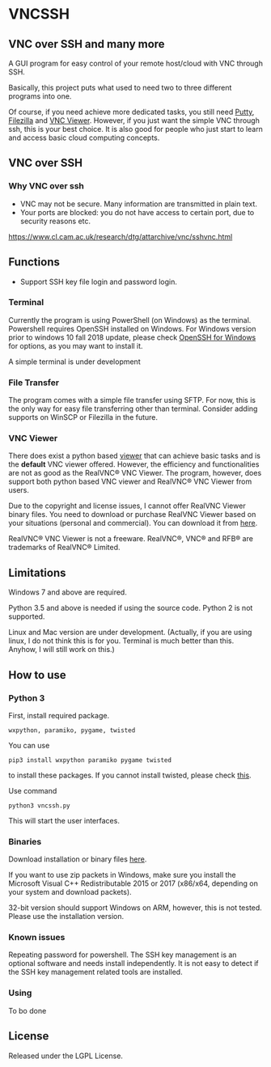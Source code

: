 # VNCSSH
## VNC over SSH and many more

A GUI program for easy control of your remote host/cloud with VNC through SSH.

Basically, this project puts what used to need two to three different programs into one.

Of course, if you need achieve more dedicated tasks, you still need [Putty](https://www.chiark.greenend.org.uk/~sgtatham/putty/latest.html), 
[Filezilla](https://filezilla-project.org/) and 
[VNC Viewer](https://www.realvnc.com/en/connect/download/viewer/).
However, if you just want the simple VNC through ssh, this is your best choice. It is also good for people who just start to learn and access basic cloud computing concepts.

## VNC over SSH
### Why VNC over ssh

- VNC may not be secure. Many information are transmitted in plain text.
- Your ports are blocked: you do not have access to certain port, due to security reasons etc.

<https://www.cl.cam.ac.uk/research/dtg/attarchive/vnc/sshvnc.html>

## Functions
- Support SSH key file login and password login.

### Terminal

Currently the program is using PowerShell (on Windows) as the terminal.  Powershell requires OpenSSH installed on Windows. For Windows version prior to windows 10 fall 2018 update, please check [OpenSSH for Windows](https://www.mls-software.com/opensshd.html) for options, as you may want to install it.

A simple terminal is under development

<!--
There are two ways using terminal: PowerShell (on Windows) or simple terminal offered in the program. Powershell requires OpenSSH installed on Windows. For Windows version prior to windows 10 fall 2018 update, check [OpenSSH for Windows](https://www.mls-software.com/opensshd.html) for options. Simple terminal should not need OpenSSH installed.
-->

### File Transfer

The program comes with a simple file transfer using SFTP. For now, this is the only way for easy file transferring other than terminal. Consider adding supports on WinSCP or Filezilla in the future.

### VNC Viewer

There does exist a python based [viewer](https://github.com/TD-Hydro/python-vnc-viewer) 
that can achieve basic tasks and is the **default** VNC viewer offered. However, the efficiency and functionalities are not as good as the RealVNC® VNC Viewer. The program, however, does support both python based VNC viewer and RealVNC® VNC Viewer from users.

Due to the copyright and license issues, I cannot offer RealVNC Viewer binary files. You need to download or purchase RealVNC Viewer based on your situations (personal and commercial). You can download it from [here](https://www.realvnc.com/en/connect/download/viewer/).

RealVNC® VNC Viewer is not a freeware. RealVNC®, VNC® and RFB® are trademarks of RealVNC® Limited.

## Limitations

Windows 7 and above are required.

Python 3.5 and above is needed if using the source code. Python 2 is not supported.

Linux and Mac version are under development. (Actually, if you are using linux, I do not think this is for you. Terminal is much better than this. Anyhow, I will still work on this.)

## How to use

### Python 3

First, install required package.
```
wxpython, paramiko, pygame, twisted
```
You can use
```
pip3 install wxpython paramiko pygame twisted
```
to install these packages. If you cannot install twisted, please check [this](https://www.lfd.uci.edu/~gohlke/pythonlibs/).

Use command
```
python3 vncssh.py
```
This will start the user interfaces.


### Binaries
Download installation or binary files [here](https://github.com/TD-Hydro/VNCSSH/releases).

If you want to use zip packets in Windows, make sure you install the Microsoft Visual C++ Redistributable 2015 or 2017 (x86/x64, depending on your system and download packets).

32-bit version should support Windows on ARM, however, this is not tested. Please use the installation version.


### Known issues
Repeating password for powershell. The SSH key management is an optional software and needs install independently. It is not easy to detect if the SSH key management related tools are installed.


### Using

To bo done

## License

Released under the LGPL License.
